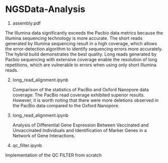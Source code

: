 # NGSData-Analysis
1. assembly.pdf

  The Illumina data significantly exceeds the Pacbio data metrics because the Illumina sequencing technology is more accurate. The short reads generated by Illumina sequencing result in a high coverage, which allows the error-detection algorithm to identify sequencing errors more accurately.
The hybrid build demonstrates the best quality. Long reads generated by Pacbio sequencing with extensive coverage enable the resolution of long repetitions, which are vulnerable to errors when using only short Illumina reads.

2. long_read_alignment.ipynb

   Comparison of the statistics of PacBio and Oxford Nanopore data coverage:
   The PacBio read coverage exhibited superior results. However, it is worth noting that there were more deletions observed in the PacBio data compared to the Oxford Nanopore.

3. long_read_alignment.ipynb

   Analysis of Differential Gene Expression Between Vaccinated and Unvaccinated Individuals and Identification of Marker Genes in a Network of Gene Interactions.

4. qc_filter.ipynb
   
  Implementation of the QC FILTER from scratch




